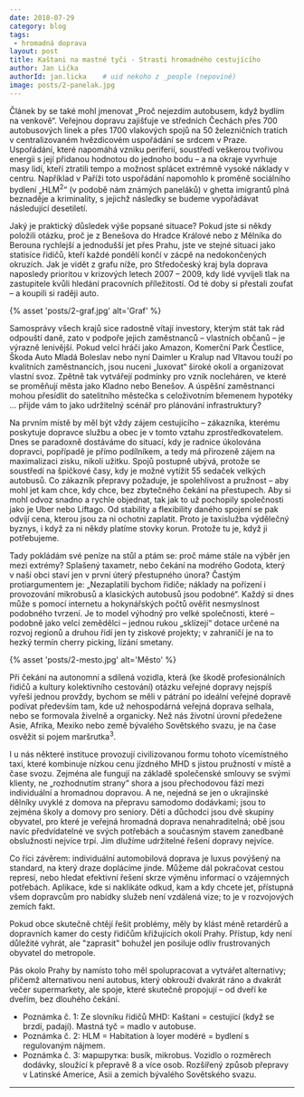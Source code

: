 ```yaml
---
date: 2018-07-29
category: blog
tags:
 - hromadná doprava
layout: post
title: Kaštani na mastné tyči - Strasti hromadného cestujícího
author: Jan Lička
authorId: jan.licka    # uid nekoho z _people (nepoviné)
image: posts/2-panelak.jpg
---
```

Článek by se také mohl jmenovat „Proč nejezdím autobusem, když bydlím na venkově“. Veřejnou dopravu zajišťuje ve středních Čechách přes 700 autobusových linek a přes 1700 vlakových spojů na 50 železničních tratích v centralizovaném hvězdicovém uspořádání se srdcem v Praze. Uspořádání, které napomáhá vzniku periferií, soustředí veškerou tvořivou energii s její přidanou hodnotou do jednoho bodu – a na okraje vyvrhuje masy lidí, kteří ztratili tempo a možnost splácet extrémně vysoké náklady v centru. Například v Paříži toto uspořádání napomohlo k proměně sociálního bydlení „HLM<sup>2</sup>“ (v podobě nám známých paneláků) v ghetta imigrantů plná beznaděje a kriminality, s jejichž následky se budeme vypořádávat následující desetiletí.

Jaký je praktický důsledek výše popsané situace? Pokud jste si někdy položili otázku, proč je z Benešova do Hradce Králové nebo z Mělníka do Berouna rychlejší a jednodušší jet přes Prahu, jste ve stejné situaci jako statisíce řidičů, kteří každé pondělí končí v zácpě na nedokončených okruzích. Jak je vidět z grafu níže, pro Středočeský kraj byla doprava naposledy prioritou v krizových letech 2007 – 2009, kdy lidé vyvíjeli tlak na zastupitele kvůli hledání pracovních příležitostí. Od té doby si přestali zoufat – a koupili si raději auto.

{% asset 'posts/2-graf.jpg' alt='Graf' %}

Samosprávy všech krajů sice radostně vítají investory, kterým stát tak rád odpouští daně, zato v podpoře jejich zaměstnanců – vlastních občanů – je výrazně lenivější. Pokud velcí hráči jako Amazon, Komerční Park Čestlice, Škoda Auto Mladá Boleslav nebo nyní Daimler u Kralup nad Vltavou touží po kvalitních zaměstnancích, jsou nuceni „luxovat“ široké okolí a organizovat vlastní svoz. Zpětně tak vytvářejí podmínky pro vznik nocleháren, ve které se proměňují města jako Kladno nebo Benešov. A úspěšní zaměstnanci mohou přesídlit do satelitního městečka s celoživotním břemenem hypotéky ... přijde vám to jako udržitelný scénář pro plánování infrastruktury?

Na prvním místě by měl být vždy zájem cestujícího – zákazníka, kterému poskytuje dopravce službu a obec je v tomto vztahu zprostředkovatelem. Dnes se paradoxně dostáváme do situací, kdy je radnice úkolována dopravci, popřípadě je přímo podílníkem, a tedy má přirozeně zájem na maximalizaci zisku, nikoli užitku. Spojů postupně ubývá, protože se soustředí na špičkové časy, kdy je možné vytížit 55 sedaček velkých autobusů. Co zákazník přepravy požaduje, je spolehlivost a pružnost – aby mohl jet kam chce, kdy chce, bez zbytečného čekání na přestupech. Aby si mohl odvoz snadno a rychle objednat, tak jak to už pochopily společnosti jako je Uber nebo Liftago. Od stability a flexibility daného spojení se pak odvíjí cena, kterou jsou za ni ochotni zaplatit. Proto je taxislužba výdělečný byznys, i když za ni někdy platíme stovky korun. Protože tu je, když ji potřebujeme. 

Tady pokládám své peníze na stůl a ptám se: proč máme stále na výběr jen mezi extrémy? Splašený taxametr, nebo čekání na modrého Godota, který v naší obci staví jen v první úterý přestupného února? Častým protiargumentem je: „Nezaplatili bychom řidiče; náklady na pořízení i provozování mikrobusů a klasických autobusů jsou podobné“. Každý si dnes může s pomocí internetu a hokynářských počtů ověřit nesmyslnost podobného tvrzení. Je to model výhodný pro velké společnosti, které – podobně jako velcí zemědělci – jednou rukou „sklízejí“ dotace určené na rozvoj regionů a druhou řídí jen ty ziskové projekty; v zahraničí je na to hezký termín cherry picking, lízání smetany. 

{% asset 'posts/2-mesto.jpg' alt='Město' %}

Při čekání na autonomní a sdílená vozidla, která (ke škodě profesionálních řidičů a kultury kolektivního cestování) otázku veřejné dopravy nejspíš vyřeší jednou provždy, bychom se měli v pátrání po ideální veřejné dopravě podívat především tam, kde už nehospodárná veřejná doprava selhala, nebo se formovala živelně a organicky. Než nás životní úrovní předežene Asie, Afrika, Mexiko nebo země bývalého Sovětského svazu, je na čase osvěžit si pojem maršrutka<sup>3</sup>. 

I u nás některé instituce provozují civilizovanou formu tohoto vícemístného taxi, které kombinuje nízkou cenu jízdného MHD s jistou pružností v místě a čase svozu. Zejména ale fungují na základě společenské smlouvy se svými klienty, ne „rozhodnutím strany“ shora a jsou přechodovou fází mezi individuální a hromadnou dopravou. A ne, nejedná se jen o ukrajinské dělníky uvyklé z domova na přepravu samodomo dodávkami; jsou to zejména školy a domovy pro seniory. Děti a důchodci jsou dvě skupiny obyvatel, pro které je veřejná hromadná doprava nenahraditelná; obě jsou navíc předvídatelné ve svých potřebách a současným stavem zanedbané obslužnosti nejvíce trpí. Jim dlužíme udržitelné řešení dopravy nejvíce.

Co říci závěrem: individuální automobilová doprava je luxus povýšený na standard, na který draze doplácíme jinde. Můžeme dál pokračovat cestou represí, nebo hledat efektivní řešení skrze výměnu informací o vzájemných potřebách. Aplikace, kde si naklikáte odkud, kam a kdy chcete jet, přístupná všem dopravcům pro nabídky služeb není vzdálená vize; to je v rozvojových zemích fakt. 

Pokud obce skutečně chtějí řešit problémy, měly by klást méně retardérů a dopravních kamer do cesty řidičům křižujících okolí Prahy. Přístup, kdy není důležité vyhrát, ale "zaprasit" bohužel jen posiluje odliv frustrovaných obyvatel do metropole.

Pás okolo Prahy by namísto toho měl spolupracovat a vytvářet alternativy; přičemž alternativou není autobus, který obkrouží dvakrát ráno a dvakrát večer supermarkety, ale spoje, které skutečně propojují – od dveří ke dveřím, bez dlouhého čekání.

* Poznámka č. 1: Ze slovníku řidičů MHD: Kaštani = cestující (když se brzdí, padají). Mastná tyč = madlo v autobuse.
* Poznámka č. 2: HLM = Habitation à loyer modéré = bydlení s regulovaným nájmem.
* Poznámka č. 3: маршрутка: busík, mikrobus. Vozidlo o rozměrech dodávky, sloužící k přepravě 8 a více osob. Rozšířený způsob přepravy v Latinské Americe, Asii a zemích bývalého Sovětského svazu.

- - -
